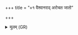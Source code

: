 +++
title = "०१ वैश्वानराद् अरोचत जातो"

+++
<details><summary>मूलम् (GR)</summary>

वैश्वानराद् अरोचत  
जातो हिरण्ययो मणिः ।  
तम् आभरद् बृहस्पतिः  
कश्यपो वीर्याय कम् ॥
</details>